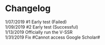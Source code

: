 # Changelog
1/07/2019   #1 Early test (Failed)  
1/09/2019   #2 Early test (Successful)  
1/13/2019   Officially run the V-SSR  
1/31/2019   Fix #Cannot access Google Scholar#  
